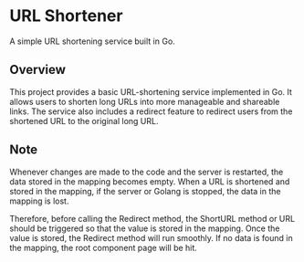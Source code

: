 <!-- @format -->

# URL Shortener

A simple URL shortening service built in Go.

## Overview

This project provides a basic URL-shortening service implemented in Go. It allows users to shorten long URLs into more manageable and shareable links. The service also includes a redirect feature to redirect users from the shortened URL to the original long URL.

## Note

Whenever changes are made to the code and the server is restarted, the data stored in the mapping becomes empty. When a URL is shortened and stored in the mapping, if the server or Golang is stopped, the data in the mapping is lost.

Therefore, before calling the Redirect method, the ShortURL method or URL should be triggered so that the value is stored in the mapping. Once the value is stored, the Redirect method will run smoothly. If no data is found in the mapping, the root component page will be hit.
